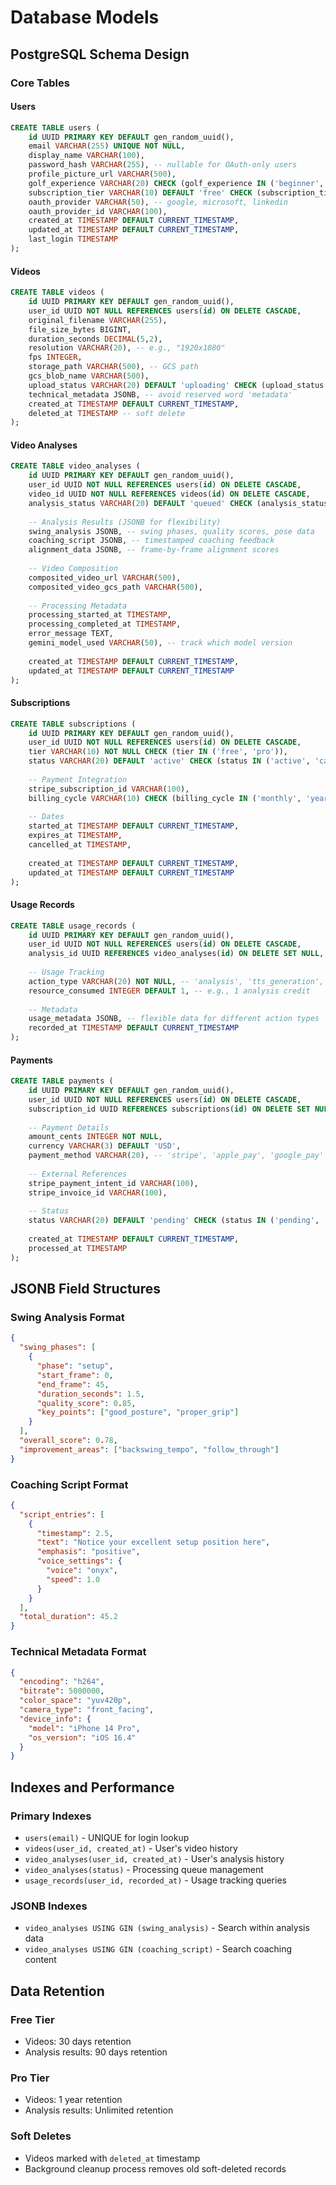 # Database Models

## PostgreSQL Schema Design

### Core Tables

#### Users
```sql
CREATE TABLE users (
    id UUID PRIMARY KEY DEFAULT gen_random_uuid(),
    email VARCHAR(255) UNIQUE NOT NULL,
    display_name VARCHAR(100),
    password_hash VARCHAR(255), -- nullable for OAuth-only users
    profile_picture_url VARCHAR(500),
    golf_experience VARCHAR(20) CHECK (golf_experience IN ('beginner', 'intermediate', 'advanced')),
    subscription_tier VARCHAR(10) DEFAULT 'free' CHECK (subscription_tier IN ('free', 'pro')),
    oauth_provider VARCHAR(50), -- google, microsoft, linkedin
    oauth_provider_id VARCHAR(100),
    created_at TIMESTAMP DEFAULT CURRENT_TIMESTAMP,
    updated_at TIMESTAMP DEFAULT CURRENT_TIMESTAMP,
    last_login TIMESTAMP
);
```

#### Videos
```sql
CREATE TABLE videos (
    id UUID PRIMARY KEY DEFAULT gen_random_uuid(),
    user_id UUID NOT NULL REFERENCES users(id) ON DELETE CASCADE,
    original_filename VARCHAR(255),
    file_size_bytes BIGINT,
    duration_seconds DECIMAL(5,2),
    resolution VARCHAR(20), -- e.g., "1920x1080"
    fps INTEGER,
    storage_path VARCHAR(500), -- GCS path
    gcs_blob_name VARCHAR(500),
    upload_status VARCHAR(20) DEFAULT 'uploading' CHECK (upload_status IN ('uploading', 'completed', 'failed')),
    technical_metadata JSONB, -- avoid reserved word 'metadata'
    created_at TIMESTAMP DEFAULT CURRENT_TIMESTAMP,
    deleted_at TIMESTAMP -- soft delete
);
```

#### Video Analyses
```sql
CREATE TABLE video_analyses (
    id UUID PRIMARY KEY DEFAULT gen_random_uuid(),
    user_id UUID NOT NULL REFERENCES users(id) ON DELETE CASCADE,
    video_id UUID NOT NULL REFERENCES videos(id) ON DELETE CASCADE,
    analysis_status VARCHAR(20) DEFAULT 'queued' CHECK (analysis_status IN ('queued', 'processing', 'completed', 'failed')),
    
    -- Analysis Results (JSONB for flexibility)
    swing_analysis JSONB, -- swing phases, quality scores, pose data
    coaching_script JSONB, -- timestamped coaching feedback
    alignment_data JSONB, -- frame-by-frame alignment scores
    
    -- Video Composition
    composited_video_url VARCHAR(500),
    composited_video_gcs_path VARCHAR(500),
    
    -- Processing Metadata
    processing_started_at TIMESTAMP,
    processing_completed_at TIMESTAMP,
    error_message TEXT,
    gemini_model_used VARCHAR(50), -- track which model version
    
    created_at TIMESTAMP DEFAULT CURRENT_TIMESTAMP,
    updated_at TIMESTAMP DEFAULT CURRENT_TIMESTAMP
);
```

#### Subscriptions
```sql
CREATE TABLE subscriptions (
    id UUID PRIMARY KEY DEFAULT gen_random_uuid(),
    user_id UUID NOT NULL REFERENCES users(id) ON DELETE CASCADE,
    tier VARCHAR(10) NOT NULL CHECK (tier IN ('free', 'pro')),
    status VARCHAR(20) DEFAULT 'active' CHECK (status IN ('active', 'cancelled', 'expired', 'paused')),
    
    -- Payment Integration
    stripe_subscription_id VARCHAR(100),
    billing_cycle VARCHAR(10) CHECK (billing_cycle IN ('monthly', 'yearly')),
    
    -- Dates
    started_at TIMESTAMP DEFAULT CURRENT_TIMESTAMP,
    expires_at TIMESTAMP,
    cancelled_at TIMESTAMP,
    
    created_at TIMESTAMP DEFAULT CURRENT_TIMESTAMP,
    updated_at TIMESTAMP DEFAULT CURRENT_TIMESTAMP
);
```

#### Usage Records
```sql
CREATE TABLE usage_records (
    id UUID PRIMARY KEY DEFAULT gen_random_uuid(),
    user_id UUID NOT NULL REFERENCES users(id) ON DELETE CASCADE,
    analysis_id UUID REFERENCES video_analyses(id) ON DELETE SET NULL,
    
    -- Usage Tracking
    action_type VARCHAR(20) NOT NULL, -- 'analysis', 'tts_generation', etc.
    resource_consumed INTEGER DEFAULT 1, -- e.g., 1 analysis credit
    
    -- Metadata
    usage_metadata JSONB, -- flexible data for different action types
    recorded_at TIMESTAMP DEFAULT CURRENT_TIMESTAMP
);
```

#### Payments
```sql
CREATE TABLE payments (
    id UUID PRIMARY KEY DEFAULT gen_random_uuid(),
    user_id UUID NOT NULL REFERENCES users(id) ON DELETE CASCADE,
    subscription_id UUID REFERENCES subscriptions(id) ON DELETE SET NULL,
    
    -- Payment Details
    amount_cents INTEGER NOT NULL,
    currency VARCHAR(3) DEFAULT 'USD',
    payment_method VARCHAR(20), -- 'stripe', 'apple_pay', 'google_pay'
    
    -- External References
    stripe_payment_intent_id VARCHAR(100),
    stripe_invoice_id VARCHAR(100),
    
    -- Status
    status VARCHAR(20) DEFAULT 'pending' CHECK (status IN ('pending', 'succeeded', 'failed', 'refunded')),
    
    created_at TIMESTAMP DEFAULT CURRENT_TIMESTAMP,
    processed_at TIMESTAMP
);
```

## JSONB Field Structures

### Swing Analysis Format
```json
{
  "swing_phases": [
    {
      "phase": "setup",
      "start_frame": 0,
      "end_frame": 45,
      "duration_seconds": 1.5,
      "quality_score": 0.85,
      "key_points": ["good_posture", "proper_grip"]
    }
  ],
  "overall_score": 0.78,
  "improvement_areas": ["backswing_tempo", "follow_through"]
}
```

### Coaching Script Format
```json
{
  "script_entries": [
    {
      "timestamp": 2.5,
      "text": "Notice your excellent setup position here",
      "emphasis": "positive",
      "voice_settings": {
        "voice": "onyx",
        "speed": 1.0
      }
    }
  ],
  "total_duration": 45.2
}
```

### Technical Metadata Format
```json
{
  "encoding": "h264",
  "bitrate": 5000000,
  "color_space": "yuv420p",
  "camera_type": "front_facing",
  "device_info": {
    "model": "iPhone 14 Pro",
    "os_version": "iOS 16.4"
  }
}
```

## Indexes and Performance

### Primary Indexes
- `users(email)` - UNIQUE for login lookup
- `videos(user_id, created_at)` - User's video history
- `video_analyses(user_id, created_at)` - User's analysis history
- `video_analyses(status)` - Processing queue management
- `usage_records(user_id, recorded_at)` - Usage tracking queries

### JSONB Indexes
- `video_analyses USING GIN (swing_analysis)` - Search within analysis data
- `video_analyses USING GIN (coaching_script)` - Search coaching content

## Data Retention

### Free Tier
- Videos: 30 days retention
- Analysis results: 90 days retention

### Pro Tier  
- Videos: 1 year retention
- Analysis results: Unlimited retention

### Soft Deletes
- Videos marked with `deleted_at` timestamp
- Background cleanup process removes old soft-deleted records
